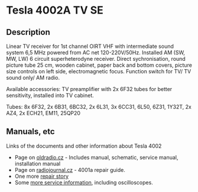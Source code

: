 # Tesla 4002A TV SE

##  Description

Linear TV receiver for 1st channel OIRT VHF with intermediate sound system 6,5 MHz powered from AC net 120-220V/50Hz. Installed AM (SW, MW, LW) 6 circuit superheterodyne receiver. Direct sychronisation, round picture tube 25 cm, wooden cabinet, paper back and bottom covers, picture size controls on left side, electromagnetic focus. Function switch for TV/ TV sound only/ AM radio.

Available accessories: TV preamplifier with 2x 6F32 tubes for better sensitivity, installed into TV cabinet. 

Tubes: 8x 6F32, 2x 6B31, 6BC32, 2x 6L31, 3x 6CC31, 6L50, 6Z31, 1Y32T, 2x AZ4, 2x ECH21, EM11, 25QP20 

## Manuals, etc

Links of the documents and other information about Tesla 4002

- Page on [oldradio.cz](http://www.oldradio.cz/ts4002.htm) - Includes manual, schematic, service manual, installation manual
- Page on [radiojournal.cz](http://www.radiojournal.cz/servisaky/4001a.pdf) - 4001a repair guide. 
- One more [repair story](https://danplatil.wbs.cz/Renovace-4001-2A.html)
- Some [more service information](http://www.radiohistoria.sk/Oldradio/main.nsf/wdownload?OpenForm&docid=STO-82846282), including oscilloscopes. 
